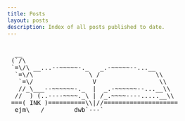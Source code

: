 ```yaml
---
title: Posts
layout: posts
description: Index of all posts published to date.
---
```


<pre class="ascii">

  __
 (`/\
 `=\/\ __...--~~~~~-._   _.-~~~~~--...__
  `=\/\               \ /               \\
   `=\/                V                 \\
   //_\___--~~~~~~-._  |  _.-~~~~~~--...__\\
  //  ) (..----~~~~._\ | /_.~~~~----.....__\\
 ===( INK )==========\\|//====================
__ejm\___/________dwb`---`_____________________
</pre>
